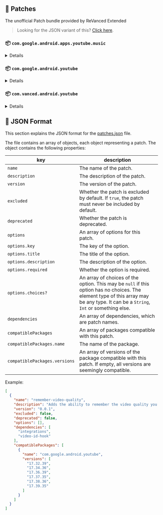 ## 🧩 Patches

The unofficial Patch bundle provided by ReVanced Extended

> Looking for the JSON variant of this? [Click here](patches.json).

### 📦 `com.google.android.apps.youtube.music`
<details>

| 💊 Patch | 📜 Description | 🏹 Target Version |
|:--------:|:--------------:|:-----------------:|
| `minimized-playback-music` | Enables minimized playback on Kids music. | 5.27.50 |
| `tasteBuilder-remover` | Removes the "Tell us which artists you like" card from the home screen. | 5.27.50 |
| `hide-get-premium` | Removes all "Get Premium" evidences from the avatar menu. | 5.27.50 |
| `custom-branding-music-red` | Changes the YouTube Music launcher icon and name to your choice (defaults to ReVanced Red). | all |
| `custom-branding-music-decipher3114` | Changes the YouTube Music launcher icon and name to your choice (decipher3114). | all |
| `compact-header` | Hides the music category bar at the top of the homepage. | 5.27.50 |
| `upgrade-button-remover` | Removes the upgrade tab from the pivot bar. | 5.27.50 |
| `background-play` | Enables playing music in the background. | 5.27.50 |
| `music-microg-support` | Allows YouTube Music ReVanced to run without root and under a different package name. | 5.27.50 |
| `music-video-ads` | Removes ads in the music player. | 5.27.50 |
| `codecs-unlock` | Adds more audio codec options. The new audio codecs usually result in better audio quality. | 5.27.50 |
| `exclusive-audio-playback` | Enables the option to play music without video. | 5.27.50 |
| `tablet-mode` | Unlocks landscape mode. | 5.27.50 |
| `black-navbar` | Sets the navigation bar color to black. | 5.27.50 |
</details>

### 📦 `com.google.android.youtube`
<details>

| 💊 Patch | 📜 Description | 🏹 Target Version |
|:--------:|:--------------:|:-----------------:|
| `swipe-controls` | Adds volume and brightness swipe controls. | 17.39.35 |
| `overlay-buttons` | Add overlay buttons for YouTube - copy, copy with timestamp, repeat, download. | 17.39.35 |
| `seekbar-tapping` | Enables tap-to-seek on the seekbar of the video player. | 17.39.35 |
| `disable-create-button` | Hides the create button in the navigation bar. | 17.39.35 |
| `hide-cast-button` | Hides the cast button in the video player. | all |
| `return-youtube-dislike` | Shows the dislike count of videos using the Return YouTube Dislike API. | 17.39.35 |
| `hide-autoplay-button` | Hides the autoplay button in the video player. | 17.39.35 |
| `disable-startup-shorts-player` | Disables playing YouTube Shorts when launching YouTube. | 17.39.35 |
| `custom-branding-red` | Changes the YouTube launcher icon and name to your choice (defaults to ReVanced Red). | all |
| `custom-branding-blue` | Changes the YouTube launcher icon and name to your choice (ReVanced Blue). | all |
| `custom-branding-decipher3114` | Changes the YouTube launcher icon and name to your choice (decipher3114). | all |
| `amoled` | Enables pure black theme. | all |
| `materialyou` | Enables MaterialYou theme for Android 12+. | all |
| `remove-playerbutton-background` | Disable Player Button Overlay Background. | all |
| `hide-pip-notification` | Disable pip notification when you first launch pip mode. | 17.39.35 |
| `extended` | Add ReVanced Extended Features. | 17.39.35 |
| `old-quality-layout` | Enables the original quality flyout menu. | 17.39.35 |
| `hide-shorts-button` | Hides the shorts button on the navigation bar. | 17.39.35 |
| `hide-watermark` | Hides creator's watermarks on videos. | 17.39.35 |
| `hide-email-address` | Hides the email address in the account switcher. | 17.39.35 |
| `sponsorblock` | Integrate SponsorBlock. | 17.39.35 |
| `enable-wide-searchbar` | Replaces the search icon with a wide search bar. This will hide the YouTube logo when active. | 17.39.35 |
| `tablet-mini-player` | Enables the tablet mini player layout. | 17.39.35 |
| `disable-auto-captions` | Disable forced captions from being automatically enabled. | 17.39.35 |
| `minimized-playback` | Enables minimized and background playback. | 17.39.35 |
| `client-spoof` | Spoofs the YouTube or Vanced client to prevent playback issues. | all |
| `client-spoof-v2` | Spoof the YouTube client version to prevent fullscreen rotation issue. | 17.39.35 |
| `translations` | Add Crowdin Translations. | all |
| `custom-video-buffer` | Lets you change the buffers of videos. | 17.39.35 |
| `always-autorepeat` | Always repeats the playing video again. | 17.39.35 |
| `microg-support` | Allows YouTube ReVanced to run without root and under a different package name with Vanced MicroG. | 17.39.35 |
| `settings` | Adds settings for ReVanced to YouTube. | all |
| `custom-playback-speed` | Adds more video playback speed options. | 17.39.35 |
| `hdr-auto-brightness` | Makes the brightness of HDR videos follow the system default. | 17.39.35 |
| `hide-button-container` | Removes button container. | 17.39.35 |
| `optimize-resource` | Optimize resources to make your app lightweight, Add missing translations to YouTube. | all |
| `remember-video-quality` | Adds the ability to remember the video quality you chose in the video quality flyout. | 17.39.35 |
| `default-video-speed` | Adds the ability to set default video speed. | 17.39.35 |
| `video-ads` | Removes ads in the video player. | 17.39.35 |
| `general-ads` | Removes general ads. | 17.39.35 |
| `hide-infocard-suggestions` | Hides infocards in videos. | 17.39.35 |
</details>

### 📦 `com.vanced.android.youtube`
<details>

| 💊 Patch | 📜 Description | 🏹 Target Version |
|:--------:|:--------------:|:-----------------:|
| `client-spoof` | Spoofs the YouTube or Vanced client to prevent playback issues. | all |
</details>



## 📝 JSON Format

This section explains the JSON format for the [patches.json](patches.json) file.

The file contains an array of objects, each object representing a patch. The object contains the following properties:

| key                           | description                                                                                                                                                                           |
|-------------------------------|---------------------------------------------------------------------------------------------------------------------------------------------------------------------------------------|
| `name`                        | The name of the patch.                                                                                                                                                                |
| `description`                 | The description of the patch.                                                                                                                                                         |
| `version`                     | The version of the patch.                                                                                                                                                             |
| `excluded`                    | Whether the patch is excluded by default. If `true`, the patch must never be included by default.                                                                                     |
| `deprecated`                  | Whether the patch is deprecated.                                                                                                                                                      |
| `options`                     | An array of options for this patch.                                                                                                                                                   |
| `options.key`                 | The key of the option.                                                                                                                                                                |
| `options.title`               | The title of the option.                                                                                                                                                              |
| `options.description`         | The description of the option.                                                                                                                                                        |
| `options.required`            | Whether the option is required.                                                                                                                                                       |
| `options.choices?`            | An array of choices of the option. This may be `null` if this option has no choices. The element type of this array may be any type. It can be a `String`, `Int` or something else.   |
| `dependencies`                | An array of dependencies, which are patch names.                                                                                                                                      |
| `compatiblePackages`          | An array of packages compatible with this patch.                                                                                                                                      |
| `compatiblePackages.name`     | The name of the package.                                                                                                                                                              |
| `compatiblePackages.versions` | An array of versions of the package compatible with this patch. If empty, all versions are seemingly compatible.                                                                      |

Example:

```json
[
  {
    "name": "remember-video-quality",
    "description": "Adds the ability to remember the video quality you chose in the video quality flyout.",
    "version": "0.0.1",
    "excluded": false,
    "deprecated": false,
    "options": [],
    "dependencies": [
      "integrations",
      "video-id-hook"
    ],
    "compatiblePackages": [
      {
        "name": "com.google.android.youtube",
        "versions": [
          "17.32.39",
          "17.34.36",
          "17.36.39",
          "17.37.35",
          "17.38.36",
          "17.39.35"
        ]
      }
    ]
  }
]
```
